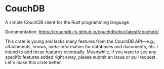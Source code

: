 # CouchDB
A simple CouchDB client for the Rust programming language

Documentation: https://couchdb-rs.github.io/couchdb/doc/latest/couchdb/

This crate is young and lacks many features from the CouchDB API—e.g.,
attachments, shows, meta-information for databases and documents, etc. I
intend to add these features eventually. Meanwhile, if you want to see
any specific features added right away, please submit an issue or pull
request. Let's make this crate better.
